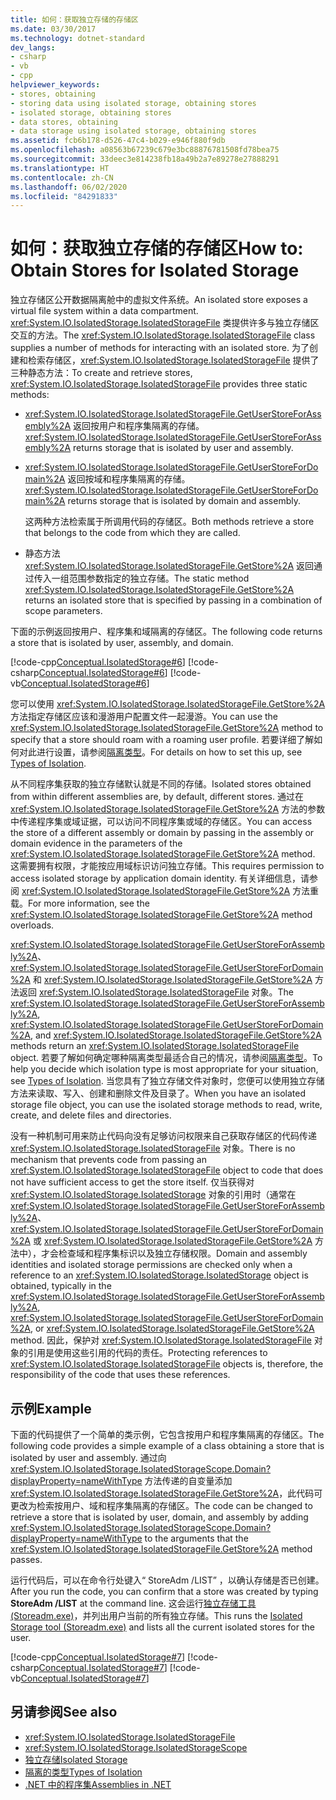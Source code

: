 ```yaml
---
title: 如何：获取独立存储的存储区
ms.date: 03/30/2017
ms.technology: dotnet-standard
dev_langs:
- csharp
- vb
- cpp
helpviewer_keywords:
- stores, obtaining
- storing data using isolated storage, obtaining stores
- isolated storage, obtaining stores
- data stores, obtaining
- data storage using isolated storage, obtaining stores
ms.assetid: fcb6b178-d526-47c4-b029-e946f880f9db
ms.openlocfilehash: a08563b67239c679e3bc88876781508fd78bea75
ms.sourcegitcommit: 33deec3e814238fb18a49b2a7e89278e27888291
ms.translationtype: HT
ms.contentlocale: zh-CN
ms.lasthandoff: 06/02/2020
ms.locfileid: "84291833"
---
```

# <a name="how-to-obtain-stores-for-isolated-storage"></a><span data-ttu-id="a145f-102">如何：获取独立存储的存储区</span><span class="sxs-lookup"><span data-stu-id="a145f-102">How to: Obtain Stores for Isolated Storage</span></span>
<span data-ttu-id="a145f-103">独立存储区公开数据隔离舱中的虚拟文件系统。</span><span class="sxs-lookup"><span data-stu-id="a145f-103">An isolated store exposes a virtual file system within a data compartment.</span></span> <span data-ttu-id="a145f-104"><xref:System.IO.IsolatedStorage.IsolatedStorageFile> 类提供许多与独立存储区交互的方法。</span><span class="sxs-lookup"><span data-stu-id="a145f-104">The <xref:System.IO.IsolatedStorage.IsolatedStorageFile> class supplies a number of methods for interacting with an isolated store.</span></span> <span data-ttu-id="a145f-105">为了创建和检索存储区，<xref:System.IO.IsolatedStorage.IsolatedStorageFile> 提供了三种静态方法：</span><span class="sxs-lookup"><span data-stu-id="a145f-105">To create and retrieve stores, <xref:System.IO.IsolatedStorage.IsolatedStorageFile> provides three static methods:</span></span>  
  
- <span data-ttu-id="a145f-106"><xref:System.IO.IsolatedStorage.IsolatedStorageFile.GetUserStoreForAssembly%2A> 返回按用户和程序集隔离的存储。</span><span class="sxs-lookup"><span data-stu-id="a145f-106"><xref:System.IO.IsolatedStorage.IsolatedStorageFile.GetUserStoreForAssembly%2A> returns storage that is isolated by user and assembly.</span></span>  
  
- <span data-ttu-id="a145f-107"><xref:System.IO.IsolatedStorage.IsolatedStorageFile.GetUserStoreForDomain%2A> 返回按域和程序集隔离的存储。</span><span class="sxs-lookup"><span data-stu-id="a145f-107"><xref:System.IO.IsolatedStorage.IsolatedStorageFile.GetUserStoreForDomain%2A> returns storage that is isolated by domain and assembly.</span></span>  
  
     <span data-ttu-id="a145f-108">这两种方法检索属于所调用代码的存储区。</span><span class="sxs-lookup"><span data-stu-id="a145f-108">Both methods retrieve a store that belongs to the code from which they are called.</span></span>  
  
- <span data-ttu-id="a145f-109">静态方法 <xref:System.IO.IsolatedStorage.IsolatedStorageFile.GetStore%2A> 返回通过传入一组范围参数指定的独立存储。</span><span class="sxs-lookup"><span data-stu-id="a145f-109">The static method <xref:System.IO.IsolatedStorage.IsolatedStorageFile.GetStore%2A> returns an isolated store that is specified by passing in a combination of scope parameters.</span></span>  
  
 <span data-ttu-id="a145f-110">下面的示例返回按用户、程序集和域隔离的存储区。</span><span class="sxs-lookup"><span data-stu-id="a145f-110">The following code returns a store that is isolated by user, assembly, and domain.</span></span>  
  
 [!code-cpp[Conceptual.IsolatedStorage#6](../../../samples/snippets/cpp/VS_Snippets_CLR/conceptual.isolatedstorage/cpp/source6.cpp#6)]
 [!code-csharp[Conceptual.IsolatedStorage#6](../../../samples/snippets/csharp/VS_Snippets_CLR/conceptual.isolatedstorage/cs/source6.cs#6)]
 [!code-vb[Conceptual.IsolatedStorage#6](../../../samples/snippets/visualbasic/VS_Snippets_CLR/conceptual.isolatedstorage/vb/source6.vb#6)]  
  
 <span data-ttu-id="a145f-111">您可以使用 <xref:System.IO.IsolatedStorage.IsolatedStorageFile.GetStore%2A> 方法指定存储区应该和漫游用户配置文件一起漫游。</span><span class="sxs-lookup"><span data-stu-id="a145f-111">You can use the <xref:System.IO.IsolatedStorage.IsolatedStorageFile.GetStore%2A> method to specify that a store should roam with a roaming user profile.</span></span> <span data-ttu-id="a145f-112">若要详细了解如何对此进行设置，请参阅[隔离类型](types-of-isolation.md)。</span><span class="sxs-lookup"><span data-stu-id="a145f-112">For details on how to set this up, see [Types of Isolation](types-of-isolation.md).</span></span>  
  
 <span data-ttu-id="a145f-113">从不同程序集获取的独立存储默认就是不同的存储。</span><span class="sxs-lookup"><span data-stu-id="a145f-113">Isolated stores obtained from within different assemblies are, by default, different stores.</span></span> <span data-ttu-id="a145f-114">通过在 <xref:System.IO.IsolatedStorage.IsolatedStorageFile.GetStore%2A> 方法的参数中传递程序集或域证据，可以访问不同程序集或域的存储区。</span><span class="sxs-lookup"><span data-stu-id="a145f-114">You can access the store of a different assembly or domain by passing in the assembly or domain evidence in the parameters of the <xref:System.IO.IsolatedStorage.IsolatedStorageFile.GetStore%2A> method.</span></span> <span data-ttu-id="a145f-115">这需要拥有权限，才能按应用域标识访问独立存储。</span><span class="sxs-lookup"><span data-stu-id="a145f-115">This requires permission to access isolated storage by application domain identity.</span></span> <span data-ttu-id="a145f-116">有关详细信息，请参阅 <xref:System.IO.IsolatedStorage.IsolatedStorageFile.GetStore%2A> 方法重载。</span><span class="sxs-lookup"><span data-stu-id="a145f-116">For more information, see the <xref:System.IO.IsolatedStorage.IsolatedStorageFile.GetStore%2A> method overloads.</span></span>  
  
 <span data-ttu-id="a145f-117"><xref:System.IO.IsolatedStorage.IsolatedStorageFile.GetUserStoreForAssembly%2A>、<xref:System.IO.IsolatedStorage.IsolatedStorageFile.GetUserStoreForDomain%2A> 和 <xref:System.IO.IsolatedStorage.IsolatedStorageFile.GetStore%2A> 方法返回 <xref:System.IO.IsolatedStorage.IsolatedStorageFile> 对象。</span><span class="sxs-lookup"><span data-stu-id="a145f-117">The <xref:System.IO.IsolatedStorage.IsolatedStorageFile.GetUserStoreForAssembly%2A>, <xref:System.IO.IsolatedStorage.IsolatedStorageFile.GetUserStoreForDomain%2A>, and <xref:System.IO.IsolatedStorage.IsolatedStorageFile.GetStore%2A> methods return an <xref:System.IO.IsolatedStorage.IsolatedStorageFile> object.</span></span> <span data-ttu-id="a145f-118">若要了解如何确定哪种隔离类型最适合自己的情况，请参阅[隔离类型](types-of-isolation.md)。</span><span class="sxs-lookup"><span data-stu-id="a145f-118">To help you decide which isolation type is most appropriate for your situation, see [Types of Isolation](types-of-isolation.md).</span></span> <span data-ttu-id="a145f-119">当您具有了独立存储文件对象时，您便可以使用独立存储方法来读取、写入、创建和删除文件及目录了。</span><span class="sxs-lookup"><span data-stu-id="a145f-119">When you have an isolated storage file object, you can use the isolated storage methods to read, write, create, and delete files and directories.</span></span>  
  
 <span data-ttu-id="a145f-120">没有一种机制可用来防止代码向没有足够访问权限来自己获取存储区的代码传递 <xref:System.IO.IsolatedStorage.IsolatedStorageFile> 对象。</span><span class="sxs-lookup"><span data-stu-id="a145f-120">There is no mechanism that prevents code from passing an <xref:System.IO.IsolatedStorage.IsolatedStorageFile> object to code that does not have sufficient access to get the store itself.</span></span> <span data-ttu-id="a145f-121">仅当获得对 <xref:System.IO.IsolatedStorage.IsolatedStorage> 对象的引用时（通常在 <xref:System.IO.IsolatedStorage.IsolatedStorageFile.GetUserStoreForAssembly%2A>、<xref:System.IO.IsolatedStorage.IsolatedStorageFile.GetUserStoreForDomain%2A> 或 <xref:System.IO.IsolatedStorage.IsolatedStorageFile.GetStore%2A> 方法中），才会检查域和程序集标识以及独立存储权限。</span><span class="sxs-lookup"><span data-stu-id="a145f-121">Domain and assembly identities and isolated storage permissions are checked only when a reference to an <xref:System.IO.IsolatedStorage.IsolatedStorage> object is obtained, typically in the <xref:System.IO.IsolatedStorage.IsolatedStorageFile.GetUserStoreForAssembly%2A>, <xref:System.IO.IsolatedStorage.IsolatedStorageFile.GetUserStoreForDomain%2A>, or <xref:System.IO.IsolatedStorage.IsolatedStorageFile.GetStore%2A> method.</span></span> <span data-ttu-id="a145f-122">因此，保护对 <xref:System.IO.IsolatedStorage.IsolatedStorageFile> 对象的引用是使用这些引用的代码的责任。</span><span class="sxs-lookup"><span data-stu-id="a145f-122">Protecting references to <xref:System.IO.IsolatedStorage.IsolatedStorageFile> objects is, therefore, the responsibility of the code that uses these references.</span></span>  
  
## <a name="example"></a><span data-ttu-id="a145f-123">示例</span><span class="sxs-lookup"><span data-stu-id="a145f-123">Example</span></span>  
 <span data-ttu-id="a145f-124">下面的代码提供了一个简单的类示例，它包含按用户和程序集隔离的存储区。</span><span class="sxs-lookup"><span data-stu-id="a145f-124">The following code provides a simple example of a class obtaining a store that is isolated by user and assembly.</span></span> <span data-ttu-id="a145f-125">通过向 <xref:System.IO.IsolatedStorage.IsolatedStorageScope.Domain?displayProperty=nameWithType> 方法传递的自变量添加 <xref:System.IO.IsolatedStorage.IsolatedStorageFile.GetStore%2A>，此代码可更改为检索按用户、域和程序集隔离的存储区。</span><span class="sxs-lookup"><span data-stu-id="a145f-125">The code can be changed to retrieve a store that is isolated by user, domain, and assembly by adding <xref:System.IO.IsolatedStorage.IsolatedStorageScope.Domain?displayProperty=nameWithType> to the arguments that the <xref:System.IO.IsolatedStorage.IsolatedStorageFile.GetStore%2A> method passes.</span></span>  
  
 <span data-ttu-id="a145f-126">运行代码后，可以在命令行处键入“ StoreAdm /LIST”  ，以确认存储是否已创建。</span><span class="sxs-lookup"><span data-stu-id="a145f-126">After you run the code, you can confirm that a store was created by typing **StoreAdm /LIST** at the command line.</span></span> <span data-ttu-id="a145f-127">这会运行[独立存储工具 (Storeadm.exe)](../../framework/tools/storeadm-exe-isolated-storage-tool.md)，并列出用户当前的所有独立存储。</span><span class="sxs-lookup"><span data-stu-id="a145f-127">This runs the [Isolated Storage tool (Storeadm.exe)](../../framework/tools/storeadm-exe-isolated-storage-tool.md) and lists all the current isolated stores for the user.</span></span>  
  
 [!code-cpp[Conceptual.IsolatedStorage#7](../../../samples/snippets/cpp/VS_Snippets_CLR/conceptual.isolatedstorage/cpp/source6.cpp#7)]
 [!code-csharp[Conceptual.IsolatedStorage#7](../../../samples/snippets/csharp/VS_Snippets_CLR/conceptual.isolatedstorage/cs/source6.cs#7)]
 [!code-vb[Conceptual.IsolatedStorage#7](../../../samples/snippets/visualbasic/VS_Snippets_CLR/conceptual.isolatedstorage/vb/source6.vb#7)]  
  
## <a name="see-also"></a><span data-ttu-id="a145f-128">另请参阅</span><span class="sxs-lookup"><span data-stu-id="a145f-128">See also</span></span>

- <xref:System.IO.IsolatedStorage.IsolatedStorageFile>
- <xref:System.IO.IsolatedStorage.IsolatedStorageScope>
- [<span data-ttu-id="a145f-129">独立存储</span><span class="sxs-lookup"><span data-stu-id="a145f-129">Isolated Storage</span></span>](isolated-storage.md)
- [<span data-ttu-id="a145f-130">隔离的类型</span><span class="sxs-lookup"><span data-stu-id="a145f-130">Types of Isolation</span></span>](types-of-isolation.md)
- [<span data-ttu-id="a145f-131">.NET 中的程序集</span><span class="sxs-lookup"><span data-stu-id="a145f-131">Assemblies in .NET</span></span>](../assembly/index.md)
